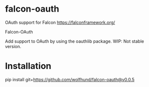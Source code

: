 # falcon-oauth
OAuth support for Falcon https://falconframework.org/

Falcon-OAuth

Add support to OAuth by using the oauthlib package. WIP: Not stable version.

# Installation

pip install git+https://github.com/wolfhund/falcon-oauth@v0.0.5
